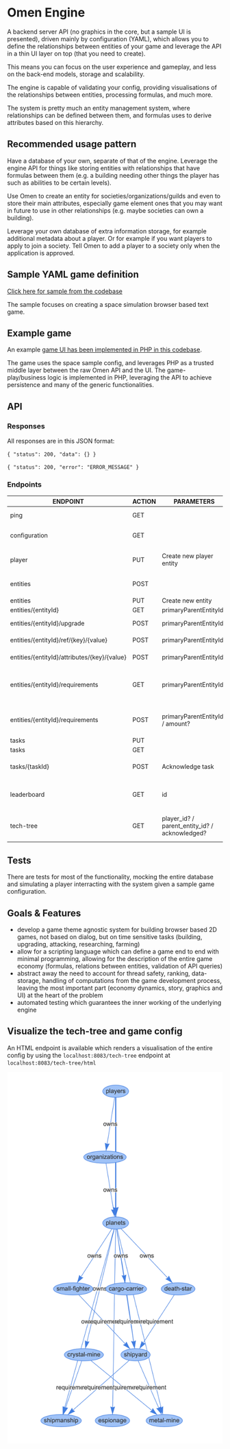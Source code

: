 # Omen Engine

A backend server API (no graphics in the core, but a sample UI is presented), driven mainly by configuration (YAML), which allows you to define the relationships between entities of your game and leverage the API in a thin UI layer on top (that you need to create). 

This means you can focus on the user experience and gameplay, and less on the back-end models, storage and scalability.

The engine is capable of validating your config, providing visualisations of the relationships between entities, processing formulas, and much more.

The system is pretty much an entity management system, where relationships can be defined between them, and formulas uses to derive attributes based on this hierarchy.

## Recommended usage pattern

Have a database of your own, separate of that of the engine. Leverage the engine API for things like storing entities with relationships that have formulas between them (e.g. a building needing other things the player has such as abilities to be certain levels).

Use Omen to create an entity for societies/organizations/guilds and even to store their main attributes, especially game element ones that you may want in future to use in other relationships (e.g. maybe societies can own a building).

Leverage your own database of extra information storage, for example additional metadata about a player. Or for example if you want players to apply to join a society. Tell Omen to add a player to a society only when the application is approved.


## Sample YAML game definition

[Click here for sample from the codebase](./src/main/resources/game_configs/space.yaml)

The sample focuses on creating a space simulation browser based text game.

## Example game

An example [game UI has been implemented in PHP in this codebase](./src/main/php).

The game uses the space sample config, and leverages PHP as a trusted middle layer between the raw Omen API and the UI. The game-play/business logic is implemented in PHP, leveraging the API to achieve persistence and many of the generic functionalities.

## API

### Responses
All responses are in this JSON format:

```
{ "status": 200, "data": {} }
```

```
{ "status": 200, "error": "ERROR_MESSAGE" }
```

### Endpoints

| ENDPOINT                                     | ACTION | PARAMETERS                                     | DESCRIPTION                                         |
|----------------------------------------------|--------|------------------------------------------------|-----------------------------------------------------|
| ping                                         | GET    |                                                | Check status of server                              |
| configuration                                | GET    |                                                | JSON version of the YAML configuration              |
| player                                       | PUT    | Create new player entity                       | JSON version of the YAML configuration              |
| entities                                     | POST   |                                                | Find entities via a EntitiesQuery                   |
| entities                                     | PUT    | Create new entity                              | Create Entity                                       |
| entities/{entityId}                          | GET    | primaryParentEntityId?                         | Get entity info                                     |
| entities/{entityId}/upgrade                  | POST   | primaryParentEntityId?                         | Upgrade entity level                                |
| entities/{entityId}/ref/{key}/{value}        | POST   | primaryParentEntityId?                         | Update entity ref data                              |
| entities/{entityId}/attributes/{key}/{value} | POST   | primaryParentEntityId?                         | Update entity attributes                            |
| entities/{entityId}/requirements             | GET    | primaryParentEntityId?                         | Compute requirements and whether they are fulfilled |
| entities/{entityId}/requirements             | POST   | primaryParentEntityId? / amount?               | Apply attributes of fulfilled requirements          |
| tasks                                        | PUT    |                                                | Create Tasks                                        |
| tasks                                        | GET    |                                                | Create Task                                         |
| tasks/{taskId}                               | POST   | Acknowledge task                               | Acknowledge task completion                         |
| leaderboard                                  | GET    | id                                             | Get leaderboard by a specific type                  |
| tech-tree                                    | GET    | player_id? / parent_entity_id? / acknowledged? | Tries to generate a graph from the config           |

## Tests

There are tests for most of the functionality, mocking the entire database and simulating a player interracting with the system given a sample game configuration.

## Goals & Features
  * develop a game theme agnostic system for building browser based 2D games, not based on dialog, but on time sensitive tasks (building, upgrading, attacking, researching, farming)
  * allow for a scripting language which can define a game end to end with minimal programming, allowing for the description of the entire game economy (formulas, relations between entities, validation of API queries)
  * abstract away the need to account for thread safety, ranking, data-storage, handling of computations from the game development process, leaving the most important part (economy dynamics, story, graphics and UI) at the heart of the problem
  * automated testing which guarantees the inner working of the underlying engine
  
## Visualize the tech-tree and game config

An HTML endpoint is available which renders a visualisation of the entire config by using the `localhost:8083/tech-tree` endpoint at `localhost:8083/tech-tree/html`

![tech](docs/diagram-tech-tree.png)
